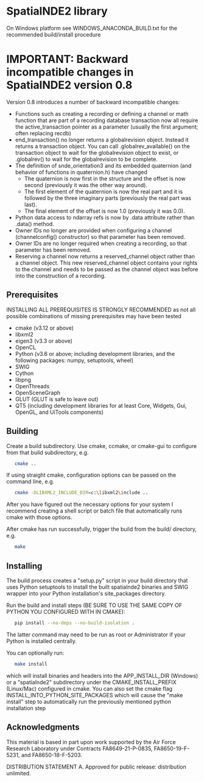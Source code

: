 # SpatialNDE2 library
On Windows platform see WINDOWS_ANACONDA_BUILD.txt for the recommended 
build/install procedure

# IMPORTANT: Backward incompatible changes in SpatialNDE2 version 0.8
Version 0.8 introduces a number of backward incompatible changes:

- Functions such as creating a recording or defining a channel or math function that
are part of a recording database transaction now all require the active_transaction
pointer as a parameter (usually the first argument; often replacing recdb)
- end_transaction() no longer returns a globalrevision object. Instead it returns a
transaction object. You can call .globalrev_available() on the transaction object
to wait for the globalrevision object to exist, or .globalrev() to wait for the
globalrevision to be complete.
- The definition of snde_orientation3 and its embedded quaternion (and behavior of functions in quaternion.h) have changed
  - The quaternion is now first in the structure and the offset is now second (previously it was the other way around).
  - The first element of the quaternion is now the real part and it is followed by the three imaginary parts (previously the real part was last).
  - The final element of the offset is now 1.0 (previously it was 0.0).
- Python data access to ndarray refs is now by .data attribute rather than .data() method.
- Owner IDs no longer are provided when configuring a channel (channelconfig() constructor) so that parameter has been removed.
- Owner IDs are no longer required when creating a recording, so that parameter has been removed.
- Reserving a channel now returns a reserved_channel object rather than a channel object. This new reserved_channel object contains your rights to the channel and needs to be passed as the channel object was before into the construction of a recording.

## Prerequisites
INSTALLING ALL PREREQUISITES IS STRONGLY RECOMMENDED as not all possible 
combinations of missing prerequisites may have been tested

- cmake (v3.12 or above)
- libxml2
- eigen3 (v3.3 or above)
- OpenCL
- Python (v3.6 or above; including development libraries, and the following packages: numpy, setuptools, wheel)
- SWIG
- Cython
- libpng
- OpenThreads
- OpenSceneGraph
- GLUT (GLUT is safe to leave out)
- QT5 (including development libraries for at least Core, Widgets, Gui, OpenGL, and UiTools components)

## Building
Create a build subdirectory. Use cmake, ccmake, or cmake-gui to configure from 
that build subdirectory, e.g.

```bash
   cmake ..
```
If using straight cmake, configuration options can be passed on the command line, e.g.

```bash
   cmake -DLIBXML2_INCLUDE_DIR=c:\libxml2\include ..
```

After you have figured out the necessary options for your system I recommend
creating a shell script or batch file that automatically runs cmake
with those options.

After cmake has run successfully, trigger the build from the build/
directory, e.g.

```bash
   make
```

## Installing
The build process creates a "setup.py" script in your build directory
that uses Python setuptools to install the built spatialnde2 binaries
and SWIG wrapper into your Python installation's site_packages directory.

Run the build and install steps (BE SURE TO USE THE SAME COPY OF PYTHON
YOU CONFIGURED WITH IN CMAKE):

```bash
   pip install --no-deps --no-build-isolation .
```

The latter command may need to be run as root or Administrator if your
Python is installed centrally. 

You can optionally run:

```bash
   make install
```

which will install binaries and headers into the APP_INSTALL_DIR (Windows)
or a "spatialnde2" subdirectory under the CMAKE_INSTALL_PREFIX (Linux/Mac)
configured in cmake. You can also set the cmake flag
INSTALL_INTO_PYTHON_SITE_PACKAGES which will cause the "make install"
step to automatically run the previously mentioned python installation step 

## Acknowledgments
This material is based in part upon work supported by the Air Force Research
Laboratory under Contracts FA8649-21-P-0835, FA8650-19-F-5231, and 
FA8650-18-F-5203.  

DISTRIBUTION STATEMENT A. Approved for public release: distribution unlimited. 


